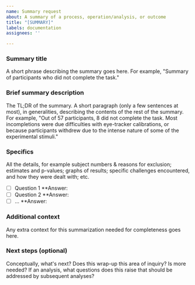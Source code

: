 ```yaml
---
name: Summary request
about: A summary of a process, operation/analysis, or outcome
title: "[SUMMARY]"
labels: documentation
assignees: ''

---
```


### Summary title

A short phrase describing the summary goes here. For example, "Summary of participants who did not complete the task."

### Brief summary description

The TL;DR of the summary. A short paragraph (only a few sentences at most), in generalities, describing the contents of the rest of the summary. For example, "Out of 57 participants, 8 did not complete the task. Most incompletions were due difficulties with eye-tracker calibrations, or because participants withdrew due to the intense nature of some of the experimental stimuli."

### Specifics
All the details, for example subject numbers & reasons for exclusion; estimates and p-values; graphs of results; specific challenges encountered, and how they were dealt with; etc.

- [ ] Question 1
**Answer:
- [ ] Question 2
**Answer:
- [ ] ...
**Answer:

### Additional context

Any extra context for this summarization needed for completeness goes here.

### Next steps (optional)

Conceptually, what's next? Does this wrap-up this area of inquiry? Is more needed? If an analysis, what questions does this raise that should be addressed by subsequent analyses? 
